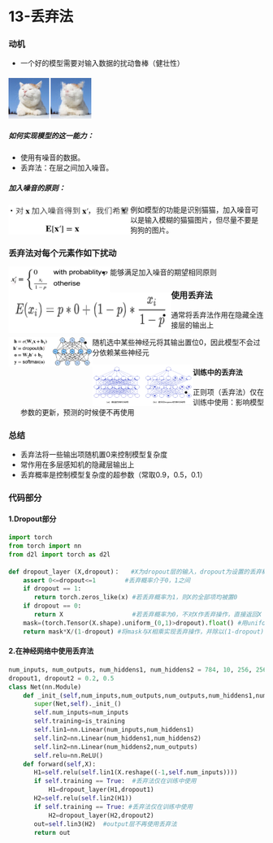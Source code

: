 # 13-丢弃法

### 动机

+ 一个好的模型需要对输入数据的扰动鲁棒（健壮性）

#### <img src="../imgs/13/13-02.jpg" alt="13-02" width="200" height="200" style="zoom: 40%;" />           <img src="../imgs/13/13-03.jpg" alt="13-03" width="200" height="200" style="zoom: 40%;" />

##### 如何实现模型的这一能力：

+ 使用有噪音的数据。
+ 丢弃法：在层之间加入噪音。

##### 加入噪音的原则：

<img src="../imgs/13/13-01.png" width="400" height="100" alt="13-01" style="zoom: 60%; float: left;" />

+ 例如模型的功能是识别猫猫，加入噪音可以是输入模糊的猫猫图片，但尽量不要是狗狗的图片。

### 丢弃法对每个元素作如下扰动

<img src="../imgs/13/13-04.png" width="400" height="100" alt="13-04"  style="zoom: 50%; float: left;" />

+ 能够满足加入噪音的期望相同原则

<img src="../imgs/13/13-05.png" width="400" height="100" alt="13-05"  style="float: left; zoom: 80%;" />

### 使用丢弃法

+ 通常将丢弃法作用在隐藏全连接层的输出上

<img src="../imgs/13/13-06.png" width="500" height="180" alt="13-06" style="zoom: 33%; float: left;" />

+ 随机选中某些神经元将其输出置位0，因此模型不会过分依赖某些神经元

<img src="../imgs/13/13-07.png" width="600" height="250" alt="13-07"  style="zoom: 33%; float: left;" />



#### 训练中的丢弃法

+ 正则项（丢弃法）仅在训练中使用：影响模型参数的更新，预测的时候便不再使用

### 总结

+ 丢弃法将一些输出项随机置0来控制模型复杂度
+ 常作用在多层感知机的隐藏层输出上
+ 丢弃概率是控制模型复杂度的超参数（常取0.9，0.5，0.1）

### 代码部分

#### 1.Dropout部分

```python
import torch
from torch import nn
from d2l import torch as d2l

def dropout_layer (X,dropout)：   #X为dropout层的输入，dropout为设置的丢弃概率
    assert 0<=dropout<=1        #丢弃概率介于0，1之间
    if dropout == 1:
       return torch.zeros_like(x) #若丢弃概率为1，则X的全部项均被置0
    if dropout == 0:
       return X                   #若丢弃概率为0，不对X作丢弃操作，直接返回X
    mask=(torch.Tensor(X.shape).uniform_(0,1)>dropout).float() #用uniform函数生成0-1间的随机实数，利用”>"，将大于dropout的记为1，小于dropout的记为0，实现丢弃操作
    return mask*X/(1-dropout) #将mask与X相乘实现丢弃操作，并除以(1-dropout)，这里不使用选中X中元素置0的原因是相乘操作相比选中操作更快
```

#### 2.在神经网络中使用丢弃法

```python
num_inputs, num_outputs, num_hiddens1, num_hiddens2 = 784, 10, 256, 256
dropout1, dropout2 = 0.2, 0.5
class Net(nn.Module)
    def _init_(self,num_inputs,num_outputs,num_outputs,num_hiddens1,num_hiddens2,is_training=True):
       super(Net,self)._init_()
       self.num_inputs=num_inputs
       self.training=is_training
       self.lin1=nn.Linear(num_inputs,num_hiddens1)
       self.lin2=nn.Linear(num_hiddens1,num_hiddens2)
       self.lin2=nn.Linear(num_hiddens2,num_outputs)
       self.relu=nn.ReLU()
    def forward(self,X):
       H1=self.relu(self.lin1(X.reshape((-1,self.num_inputs))))
       if self.training == True:  #丢弃法仅在训练中使用
           H1=dropout_layer(H1,dropout1)
       H2=self.relu(self.lin2(H1))
       if self.training == True: #丢弃法仅在训练中使用
           H2=dropout_layer(H2,dropout2)
       out=self.lin3(H2)  #output层不再使用丢弃法
       return out
```

